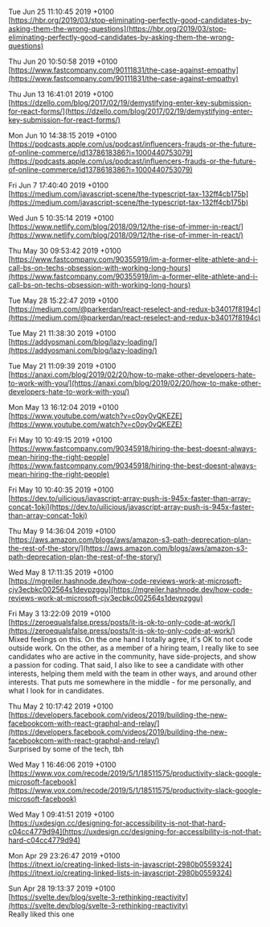Tue Jun 25 11:10:45 2019 +0100  
[https://hbr.org/2019/03/stop-eliminating-perfectly-good-candidates-by-asking-them-the-wrong-questions](https://hbr.org/2019/03/stop-eliminating-perfectly-good-candidates-by-asking-them-the-wrong-questions)  



Thu Jun 20 10:50:58 2019 +0100  
[https://www.fastcompany.com/90111831/the-case-against-empathy](https://www.fastcompany.com/90111831/the-case-against-empathy)  



Thu Jun 13 16:41:01 2019 +0100  
[https://dzello.com/blog/2017/02/19/demystifying-enter-key-submission-for-react-forms/](https://dzello.com/blog/2017/02/19/demystifying-enter-key-submission-for-react-forms/)  



Mon Jun 10 14:38:15 2019 +0100  
[https://podcasts.apple.com/us/podcast/influencers-frauds-or-the-future-of-online-commerce/id1378618386?i=1000440753079](https://podcasts.apple.com/us/podcast/influencers-frauds-or-the-future-of-online-commerce/id1378618386?i=1000440753079)  



Fri Jun 7 17:40:40 2019 +0100  
[https://medium.com/javascript-scene/the-typescript-tax-132ff4cb175b](https://medium.com/javascript-scene/the-typescript-tax-132ff4cb175b)  



Wed Jun 5 10:35:14 2019 +0100  
[https://www.netlify.com/blog/2018/09/12/the-rise-of-immer-in-react/](https://www.netlify.com/blog/2018/09/12/the-rise-of-immer-in-react/)  



Thu May 30 09:53:42 2019 +0100  
[https://www.fastcompany.com/90355919/im-a-former-elite-athlete-and-i-call-bs-on-techs-obsession-with-working-long-hours](https://www.fastcompany.com/90355919/im-a-former-elite-athlete-and-i-call-bs-on-techs-obsession-with-working-long-hours)  



Tue May 28 15:22:47 2019 +0100  
[https://medium.com/@parkerdan/react-reselect-and-redux-b34017f8194c](https://medium.com/@parkerdan/react-reselect-and-redux-b34017f8194c)  



Tue May 21 11:38:30 2019 +0100  
[https://addyosmani.com/blog/lazy-loading/](https://addyosmani.com/blog/lazy-loading/)  



Tue May 21 11:09:39 2019 +0100  
[https://anaxi.com/blog/2019/02/20/how-to-make-other-developers-hate-to-work-with-you/](https://anaxi.com/blog/2019/02/20/how-to-make-other-developers-hate-to-work-with-you/)  



Mon May 13 16:12:04 2019 +0100  
[https://www.youtube.com/watch?v=c0oy0vQKEZE](https://www.youtube.com/watch?v=c0oy0vQKEZE)  



Fri May 10 10:49:15 2019 +0100  
[https://www.fastcompany.com/90345918/hiring-the-best-doesnt-always-mean-hiring-the-right-people](https://www.fastcompany.com/90345918/hiring-the-best-doesnt-always-mean-hiring-the-right-people)  



Fri May 10 10:40:35 2019 +0100  
[https://dev.to/uilicious/javascript-array-push-is-945x-faster-than-array-concat-1oki](https://dev.to/uilicious/javascript-array-push-is-945x-faster-than-array-concat-1oki)  



Thu May 9 14:36:04 2019 +0100  
[https://aws.amazon.com/blogs/aws/amazon-s3-path-deprecation-plan-the-rest-of-the-story/](https://aws.amazon.com/blogs/aws/amazon-s3-path-deprecation-plan-the-rest-of-the-story/)  



Wed May 8 17:11:35 2019 +0100  
[https://mgreiler.hashnode.dev/how-code-reviews-work-at-microsoft-cjv3ecbkc002564s1devpzggu](https://mgreiler.hashnode.dev/how-code-reviews-work-at-microsoft-cjv3ecbkc002564s1devpzggu)  



Fri May 3 13:22:09 2019 +0100  
[https://zeroequalsfalse.press/posts/it-is-ok-to-only-code-at-work/](https://zeroequalsfalse.press/posts/it-is-ok-to-only-code-at-work/)  
Mixed feelings on this. On the one hand I totally agree, it's OK to not code outside work. On the other, as a member of a hiring team, I really like to see candidates who are active in the community, have side-projects, and show a passion for coding. That said, I also like to see a candidate with other interests, helping them meld with the team in other ways, and around other interests. That puts me somewhere in the middle - for me personally, and what I look for in candidates.



Thu May 2 10:17:42 2019 +0100  
[https://developers.facebook.com/videos/2019/building-the-new-facebookcom-with-react-graphql-and-relay/](https://developers.facebook.com/videos/2019/building-the-new-facebookcom-with-react-graphql-and-relay/)  
Surprised by some of the tech, tbh



Wed May 1 16:46:06 2019 +0100  
[https://www.vox.com/recode/2019/5/1/18511575/productivity-slack-google-microsoft-facebook](https://www.vox.com/recode/2019/5/1/18511575/productivity-slack-google-microsoft-facebook)  



Wed May 1 09:41:51 2019 +0100  
[https://uxdesign.cc/designing-for-accessibility-is-not-that-hard-c04cc4779d94](https://uxdesign.cc/designing-for-accessibility-is-not-that-hard-c04cc4779d94)  



Mon Apr 29 23:26:47 2019 +0100  
[https://itnext.io/creating-linked-lists-in-javascript-2980b0559324](https://itnext.io/creating-linked-lists-in-javascript-2980b0559324)  



Sun Apr 28 19:13:37 2019 +0100  
[https://svelte.dev/blog/svelte-3-rethinking-reactivity](https://svelte.dev/blog/svelte-3-rethinking-reactivity)  
Really liked this one


